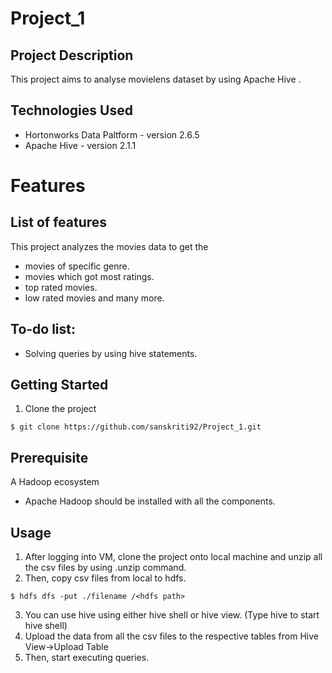# Project_1
## Project Description
This project aims to analyse movielens dataset by using Apache Hive .

## Technologies Used
- Hortonworks Data Paltform - version 2.6.5
- Apache Hive - version 2.1.1

# Features
## List of features
This project analyzes the movies data to get the 
- movies of specific genre. 
- movies which got most ratings.
- top rated movies.
- low rated movies and many more.

## To-do list:
- Solving queries by using hive statements.


## Getting Started
1. Clone the project
```
$ git clone https://github.com/sanskriti92/Project_1.git
```

## Prerequisite
A Hadoop ecosystem
- Apache Hadoop should be installed with all the components.

## Usage
1. After logging into VM, clone the project onto local machine and unzip all the csv files by using .unzip command.
2. Then, copy csv files from local to hdfs.
```
$ hdfs dfs -put ./filename /<hdfs path>
```
3. You can use hive using either hive shell or hive view. (Type hive to start hive shell)
4. Upload the data from all the csv files to the respective tables from Hive View->Upload Table
5. Then, start executing queries.
